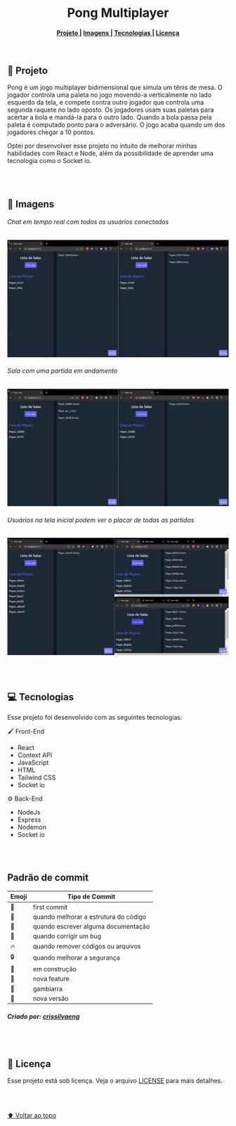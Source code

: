 <h1 name='nome-do-projeto' align="center">Pong Multiplayer</h1>

<h4 align="center">
  <a href="#Projeto" >
    Projeto
  </a>
  |
  <a href="#Imagens" >
    Imagens
  </a>
  |
  <a href="#Tecnologias" >
    Tecnologias
  </a>
  |
  <a href="#Licença" >
    Licença
  </a>
</h4>

<br/>
<h2 name="Projeto">📃 Projeto</h2>

Pong é um jogo multiplayer bidimensional que simula um tênis de mesa. O jogador controla uma paleta no jogo movendo-a verticalmente no lado esquerdo da tela, e compete contra outro jogador que controla uma segunda raquete no lado oposto. Os jogadores usam suas paletas para acertar a bola e mandá-la para o outro lado. Quando a bola passa pela paleta é computado ponto para o adversário. O jogo acaba quando um dos jogadores chegar a 10 pontos.

Optei por desenvolver esse projeto no intuito de melhorar minhas habilidades com React e Node, além da possibilidade de aprender uma tecnologia como o Socket io.

<br/>
<br/>
<h2 name="Imagens">🎴 Imagens</h2>

<h6>Chat em tempo real com todos os usuários conectados</h6>
<p align="center">
  <img src='./Github/chat.gif' />
</p>

<h6>Sala com uma partida em andamento</h6>
<p align="center">
  <img src='./Github/jogo.gif' />
</p>

<h6>Usuários na tela inicial podem ver o placar de todas as partidas</h6>
<p align="center">
  <img src='./Github/placar.gif' />
</p>

<br/>
<br/>
<h2 name="Tecnologias">💻 Tecnologias</h2>

Esse projeto foi desenvolvido com as seguintes tecnologias:

🖌️ Front-End

- React
- Context API
- JavaScript
- HTML
- Tailwind CSS
- Socket io

⚙️ Back-End

- NodeJs
- Express
- Nodemon
- Socket io

<br/>
<br/>

<h2>Padrão de commit</h2>

| Emoji          | Tipo de Commit                        |
| -------------- | ------------------------------------- |
| :tada:         | first commit                          |
| :art:          | quando melhorar a estrutura do código |
| :memo:         | quando escrever alguma documentação   |
| :bug:          | quando corrigir um bug                |
| :fire:         | quando remover códigos ou arquivos    |
| :lock:         | quando melhorar a segurança           |
| :construction: | em construção                         |
| :rocket:       | nova feature                          |
| :see_no_evil:  | gambiarra                             |
| :gift:         | nova versão                           |

<h5>Criado por: <a href='https://gist.github.com/crissilvaeng/dfb5b14f8eb2c25df4fd8a49f4f03252'>crissilvaeng</a></h5>

<br/>
<br/>
<h2 name="Licença">📝 Licença</h2>

Esse projeto está sob licença. Veja o arquivo [LICENSE](LICENSE) para mais detalhes.

<br/>
<br/>

[⬆ Voltar ao topo](#nome-do-projeto)<br>
